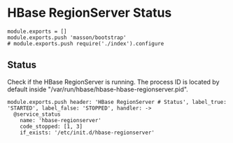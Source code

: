 
# HBase RegionServer Status

    module.exports = []
    module.exports.push 'masson/bootstrap'
    # module.exports.push require('./index').configure

## Status

Check if the HBase RegionServer is running. The process ID is located by default
inside "/var/run/hbase/hbase-hbase-regionserver.pid".

    module.exports.push header: 'HBase RegionServer # Status', label_true: 'STARTED', label_false: 'STOPPED', handler: ->
      @service_status
        name: 'hbase-regionserver'
        code_stopped: [1, 3]
        if_exists: '/etc/init.d/hbase-regionserver'
